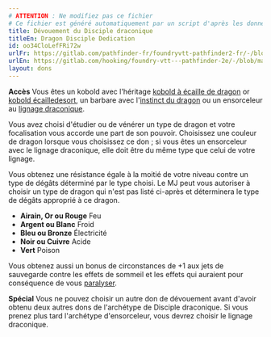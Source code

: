 ```yaml
---
# ATTENTION : Ne modifiez pas ce fichier
# Ce fichier est généré automatiquement par un script d'après les données du module Foundry VTT officiel et de sa traduction
title: Dévouement du Disciple draconique
titleEn: Dragon Disciple Dedication
id: oo34CloLefFRi72w
urlFr: https://gitlab.com/pathfinder-fr/foundryvtt-pathfinder2-fr/-/blob/master/data/feats/oo34CloLefFRi72w.htm
urlEn: https://gitlab.com/hooking/foundry-vtt---pathfinder-2e/-/blob/master/packs/data/feats.db/dragon-disciple-dedication.json
layout: dons
---
```

**Accès** Vous êtes un kobold avec l'héritage [kobold à écaille de dragon](../capacités-ascendances/kobold-à-écaille-de-dragon.md) or [kobold écailledesort](../capacités-ascendances/kobold-écaille-de-sort.md), un barbare avec l'[instinct du dragon](../capacité-classe/instinct-du-dragon.md) ou un ensorceleur au [lignage draconique](../capacité-classe/lignage-:-draconique.md).

Vous avez choisi d'étudier ou de vénérer un type de dragon et votre focalisation vous accorde une part de son pouvoir. Choisissez une couleur de dragon lorsque vous choisissez ce don ; si vous êtes un ensorceleur avec le lignage draconique, elle doit être du même type que celui de votre lignage.

Vous obtenez une résistance égale à la moitié de votre niveau contre un type de dégâts déterminé par le type choisi. Le MJ peut vous autoriser à choisir un type de dragon qui n'est pas listé ci-après et déterminera le type de dégâts approprié à ce dragon.

- **Airain, Or ou Rouge** Feu
- **Argent ou Blanc** Froid
- **Bleu ou Bronze** Électricité
- **Noir ou Cuivre** Acide
- **Vert** Poison

Vous obtenez aussi un bonus de circonstances de +1 aux jets de sauvegarde contre les effets de sommeil et les effets qui auraient pour conséquence de vous [paralyser](../conditions/paralysé.md).

**Spécial** Vous ne pouvez choisir un autre don de dévouement avant d'avoir obtenu deux autres dons de l'archétype de Disciple draconique. Si vous prenez plus tard l'archétype d'ensorceleur, vous devrez choisir le lignage draconique.
